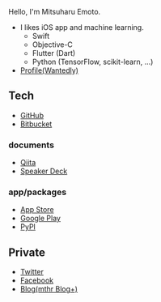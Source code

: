 Hello, I'm Mitsuharu Emoto.

- I likes iOS app and machine learning.
	- Swift
	- Objective-C
	- Flutter (Dart)
	- Python (TensorFlow, scikit-learn, ...)
- [Profile(Wantedly)](https://www.wantedly.com/users/2309587)



## Tech

- [GitHub](https://github.com/mitsuharu)
- [Bitbucket](https://bitbucket.org/mthr1982/)

### documents

- [Qiita](https://qiita.com/mitsuharu_e)
- [Speaker Deck](https://speakerdeck.com/mitsuharu)

### app/packages

- [‎App Store](https://apps.apple.com/jp/developer/mitsuharu-emoto/id322739939)
- [Google Play](https://play.google.com/store/apps/developer?id=Mitsuharu+Emoto)
- [PyPI](https://pypi.org/user/mitsuharu_e/)


## Private

- [Twitter](https://twitter.com/mitsuharu_e)
- [Facebook](https://www.facebook.com/mitsuharu.emoto)
- [Blog(mthr Blog+)](https://mthr.blogspot.com/)

